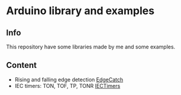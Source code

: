 # Arduino library and examples
## Info
This repository have some libraries made by me and some examples.
## Content

- Rising and falling edge detection [EdgeCatch](https://github.com/AndreSantos3/Arduino/tree/master/EdgeCatch)
- IEC timers: TON, TOF, TP, TONR [IECTimers](https://github.com/AndreSantos3/Arduino/tree/master/IECTimer)
